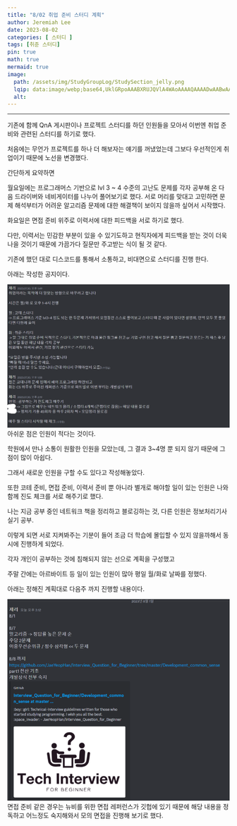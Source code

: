 ```yaml
---
title: "8/02 취업 준비 스터디 계획"
author: Jeremiah Lee
date: 2023-08-02
categories: [ 스터디 ]
tags: [취준 스터디]
pin: true
math: true
mermaid: true
image: 
  path: /assets/img/StudyGroupLog/StudySection_jelly.png
  lqip: data:image/webp;base64,UklGRpoAAABXRUJQVlA4WAoAAAAQAAAADwAABwAAQUxQSDIAAAARL0AmbZurmr57yyIiqE8oiG0bejIYEQTgqiDA9vqnsUSI6H+oAERp2HZ65qP/VIAWAFZQOCBCAAAA8AEAnQEqEAAIAAVAfCWkAALp8sF8rgRgAP7o9FDvMCkMde9PK7euH5M1m6VWoDXf2FkP3BqV0ZYbO6NA/VFIAAAA
  alt: 
---
```

***

기존에 함께 QnA 게시판이나 프로젝트 스터디를 하던 인원들을 모아서 이번엔 취업 준비와 관련된 스터디를 하기로 했다.

처음에는 무언가 프로젝트를  하나 더 해보자는 얘기를 꺼냈었는데 그보다 우선적인게 취업이기 때문에 노선을 변경했다.


간단하게 요약하면

월요일에는 프로그래머스 기반으로 lvl 3 ~ 4 수준의 고난도 문제를 각자 공부해 온 다음 드라이버와 네비게이터를 나누어 풀어보기로 했다. 서로 머리를 맞대고 고민하면 문제 해석부터가 어려운 알고리즘 문제에 대한 해결책이 보이지 않을까 싶어서 시작했다.

화요일은 면접 준비 위주로 이력서에 대한 피드백을 서로 하기로 했다.

다만, 이력서는 민감한 부분이 있을 수 있기도하고 현직자에게 피드백을 받는 것이 더욱 나을 것이기 때문에 가끔가다 질문만 주고받는 식이 될 것 같다.


기존에 했던 대로 디스코드를 통해서 소통하고, 비대면으로 스터디를 진행 한다.

아래는 작성한 공지이다.

![](/assets/img/StudyGroupLog/08-02_studylog1.png)
아쉬운 점은 인원이 적다는 것이다.

학원에서 만나 소통이 원활한 인원을 모았는데, 그 결과 3~4명 뿐 되지 않기 때문에 그 점이 많이 아쉽다.

그래서 새로운 인원을 구할 수도 있다고 작성해놓았다.


또한 코테 준비, 면접 준비, 이력서 준비 뿐 아니라 별개로 해야할 일이 있는 인원은 나와 함께 진도 체크를 서로 해주기로 했다.

나는 지금 공부 중인 네트워크 책을 정리하고 블로깅하는 것, 다른 인원은 정보처리기사 실기 공부.

이렇게 되면 서로 지켜봐주는 기분이 들어 조금 더 학습에 몰입할 수 있지 않을까해서 동시에 진행하게 되었다.


각자 개인이 공부하는 것에 침해되지 않는 선으로 계획을 구성했고

주말 간에는 아르바이트 등 일이 있는 인원이 많아 평일 월/화로 날짜를 정했다.


아래는 정해진 계획대로 다음주 까지 진행할 내용이다.

![](/assets/img/StudyGroupLog/08-02_studylog2.png)
면접 준비 같은 경우는 뉴비를 위한 면접 레퍼런스가 깃헙에 있기 때문에 해당 내용을 정독하고 어느정도 숙지해와서 모의 면접을 진행해 보기로 했다.
